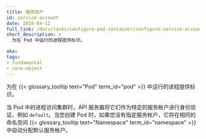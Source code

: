 ```yaml
---
title: 服务账户
id: service-account
date: 2018-04-12
full_link: /docs/tasks/configure-pod-container/configure-service-account/
short_description: >
  为在 Pod 中运行的进程提供标识。

aka: 
tags:
- fundamental
- core-object
---
```


<!--
---
title: Service Account
id: service-account
date: 2018-04-12
full_link: /docs/tasks/configure-pod-container/configure-service-account/
short_description: >
  Provides an identity for processes that run in a Pod.

aka: 
tags:
- fundamental
- core-object
---
-->

<!--
 Provides an identity for processes that run in a {{< glossary_tooltip text="Pod" term_id="pod" >}}.
-->
为在 {{< glossary_tooltip text="Pod" term_id="pod" >}} 中运行的进程提供标识。

<!--more--> 
  
<!-- 
When processes inside Pods access the cluster, they are authenticated by the API server as a particular service account, for example, `default`. When you create a Pod, if you do not specify a service account, it is automatically assigned the default service account in the same namespace {{< glossary_tooltip text="Namespace" term_id="namespace" >}}.
-->
当 Pod 中的进程访问集群时，API 服务器将它们作为特定的服务帐户进行身份验证，例如 `default`。当您创建 Pod 时，如果您没有指定服务帐户，它将在相同的命名空间 {{< glossary_tooltip text="Namespace" term_id="namespace" >}} 中自动分配默认服务帐户。


